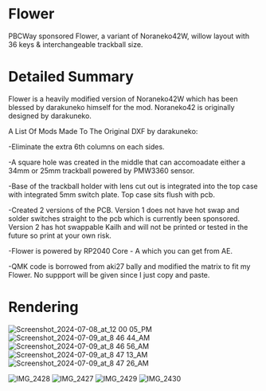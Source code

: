 # Flower

PBCWay sponsored Flower, a variant of Noraneko42W, willow layout with 36 keys &amp; interchangeable trackball size.

# Detailed Summary

Flower is a heavily modified version of Noraneko42W which has been blessed by darakuneko himself for the mod. Noraneko42 is originally designed by darakuneko.

A List Of Mods Made To The Original DXF by darakuneko:

-Eliminate the extra 6th columns on each sides.

-A square hole was created in the middle that can accomoadate either a 34mm or 25mm trackball powered by PMW3360 sensor.

-Base of the trackball holder with lens cut out is integrated into the top case with integrated 5mm switch plate. Top case sits flush with pcb.

-Created 2 versions of the PCB. Version 1 does not have hot swap and solder switches straight to the pcb which is currently been sponsored. Version 2 has hot swappable Kailh and will not be printed or tested in the future so print at your own risk.

-Flower is powered by RP2040 Core - A which you can get from AE.

-QMK code is borrowed from aki27 bally and modified the matrix to fit my Flower. No suppport will be given since I just copy and paste.

# Rendering

![Screenshot_2024-07-08_at_12 00 05_PM](https://github.com/protieusz/Flower/assets/118025702/257d32f4-0c2a-4700-9ef2-f6716298e9cc)
![Screenshot_2024-07-09_at_8 46 44_AM](https://github.com/protieusz/Flower/assets/118025702/8b14568a-dfc3-40ad-8af4-94602181a7ff)
![Screenshot_2024-07-09_at_8 46 56_AM](https://github.com/protieusz/Flower/assets/118025702/fa76be7b-9ca7-44b0-a67b-8655b1b90275)
![Screenshot_2024-07-09_at_8 47 13_AM](https://github.com/protieusz/Flower/assets/118025702/6629134e-06b9-4922-bf0b-355d47d443cc)
![Screenshot_2024-07-09_at_8 47 26_AM](https://github.com/protieusz/Flower/assets/118025702/c81bc528-b4c7-4156-9f50-7805e75847af)

![IMG_2428](https://github.com/protieusz/Flower/assets/118025702/3e181424-df22-4a3f-9dd9-cd685a3fd14d)
![IMG_2427](https://github.com/protieusz/Flower/assets/118025702/85e74918-7108-4918-8741-3d67c9c74a20)
![IMG_2429](https://github.com/protieusz/Flower/assets/118025702/26ea5160-89a6-4510-abf5-8d85003a3c22)
![IMG_2430](https://github.com/protieusz/Flower/assets/118025702/270f12cd-8502-4545-8d3b-694ccdbf7344)
